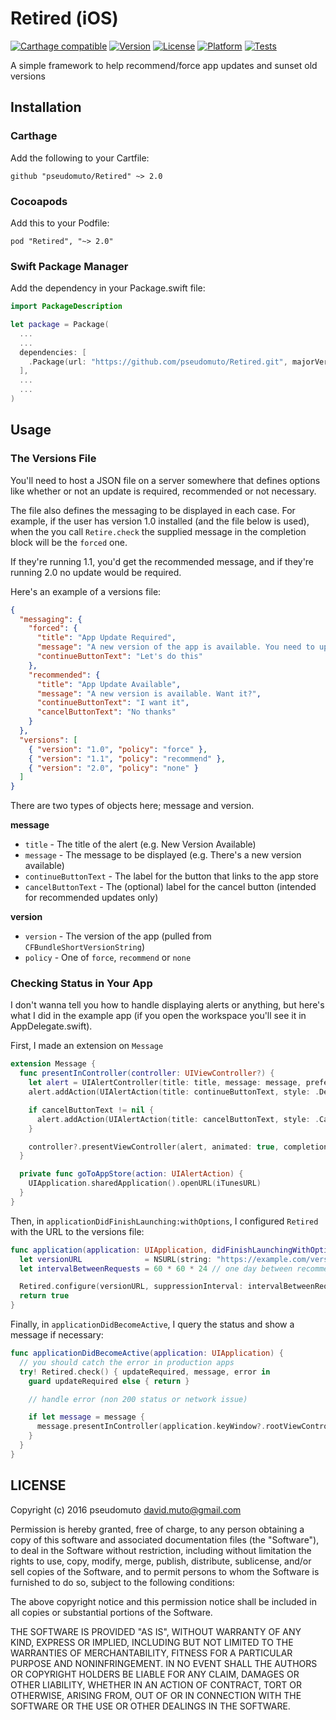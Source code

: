 # Retired (iOS)

[![Carthage compatible](https://img.shields.io/badge/Carthage-compatible-4BC51D.svg?style=flat)](https://github.com/Carthage/Carthage)
[![Version](https://img.shields.io/cocoapods/v/Retired.svg?style=flat)](http://cocoapods.org/pods/Retired)
[![License](https://img.shields.io/cocoapods/l/Retired.svg?style=flat)](http://cocoapods.org/pods/Retired)
[![Platform](https://img.shields.io/cocoapods/p/Retired.svg?style=flat)](http://cocoapods.org/pods/Retired)
[![Tests](https://travis-ci.org/pseudomuto/Retired.svg?branch=master)](https://travis-ci.org/pseudomuto/Retired.svg?branch=master)

A simple framework to help recommend/force app updates and sunset old versions

## Installation

### Carthage

Add the following to your Cartfile:

```
github "pseudomuto/Retired" ~> 2.0
```

### Cocoapods

Add this to your Podfile:

```
pod "Retired", "~> 2.0"
```

### Swift Package Manager

Add the dependency in your Package.swift file:

```swift
import PackageDescription

let package = Package(
  ...
  ...
  dependencies: [
    .Package(url: "https://github.com/pseudomuto/Retired.git", majorVersion: 2)
  ],
  ...
  ...
)
```

## Usage

### The Versions File

You'll need to host a JSON file on a server somewhere that defines options like whether or not an update is required,
recommended or not necessary.

The file also defines the messaging to be displayed in each case. For example, if the user has version 1.0 installed
(and the file below is used), when the you call `Retire.check` the supplied message in the completion block will be 
the `forced` one.

If they're running 1.1, you'd get the recommended message, and if they're running 2.0 no update would be required.

Here's an example of a versions file:

```json
{
  "messaging": {
    "forced": {
      "title": "App Update Required",
      "message": "A new version of the app is available. You need to update now",
      "continueButtonText": "Let's do this"
    },
    "recommended": {
      "title": "App Update Available",
      "message": "A new version is available. Want it?",
      "continueButtonText": "I want it",
      "cancelButtonText": "No thanks"
    }
  },
  "versions": [
    { "version": "1.0", "policy": "force" },
    { "version": "1.1", "policy": "recommend" },
    { "version": "2.0", "policy": "none" }
  ]
}
```

There are two types of objects here; message and version.

**message**

* `title` - The title of the alert (e.g. New Version Available)
* `message` - The message to be displayed (e.g. There's a new version available)
* `continueButtonText` - The label for the button that links to the app store
* `cancelButtonText` - The (optional) label for the cancel button (intended for recommended updates only)

**version**

* `version` - The version of the app (pulled from `CFBundleShortVersionString`)
* `policy` - One of `force`, `recommend` or `none`

### Checking Status in Your App

I don't wanna tell you how to handle displaying alerts or anything, but here's what I did in the example app (if you
open the workspace you'll see it in AppDelegate.swift).

First, I made an extension on `Message`

```swift
extension Message {
  func presentInController(controller: UIViewController?) {
    let alert = UIAlertController(title: title, message: message, preferredStyle: .Alert)
    alert.addAction(UIAlertAction(title: continueButtonText, style: .Default, handler: goToAppStore))

    if cancelButtonText != nil {
      alert.addAction(UIAlertAction(title: cancelButtonText, style: .Cancel, handler: nil))
    }

    controller?.presentViewController(alert, animated: true, completion: nil)
  }

  private func goToAppStore(action: UIAlertAction) {
    UIApplication.sharedApplication().openURL(iTunesURL)
  }
}
```

Then, in `applicationDidFinishLaunching:withOptions`, I configured `Retired` with the URL to the versions file:

```swift
func application(application: UIApplication, didFinishLaunchingWithOptions launchOptions: [NSObject: AnyObject]?) -> Bool {
  let versionURL              = NSURL(string: "https://example.com/versions.json")!
  let intervalBetweenRequests = 60 * 60 * 24 // one day between recommended app updates

  Retired.configure(versionURL, suppressionInterval: intervalBetweenRequests)
  return true
}
```

Finally, in `applicationDidBecomeActive`, I query the status and show a message if necessary:

```swift
func applicationDidBecomeActive(application: UIApplication) {
  // you should catch the error in production apps
  try! Retired.check() { updateRequired, message, error in
    guard updateRequired else { return }

    // handle error (non 200 status or network issue)

    if let message = message {
      message.presentInController(application.keyWindow?.rootViewController)
    }
  }
}
```

## LICENSE

Copyright (c) 2016 pseudomuto <david.muto@gmail.com>

Permission is hereby granted, free of charge, to any person obtaining a copy
of this software and associated documentation files (the "Software"), to deal
in the Software without restriction, including without limitation the rights
to use, copy, modify, merge, publish, distribute, sublicense, and/or sell
copies of the Software, and to permit persons to whom the Software is
furnished to do so, subject to the following conditions:

The above copyright notice and this permission notice shall be included in
all copies or substantial portions of the Software.

THE SOFTWARE IS PROVIDED "AS IS", WITHOUT WARRANTY OF ANY KIND, EXPRESS OR
IMPLIED, INCLUDING BUT NOT LIMITED TO THE WARRANTIES OF MERCHANTABILITY,
FITNESS FOR A PARTICULAR PURPOSE AND NONINFRINGEMENT. IN NO EVENT SHALL THE
AUTHORS OR COPYRIGHT HOLDERS BE LIABLE FOR ANY CLAIM, DAMAGES OR OTHER
LIABILITY, WHETHER IN AN ACTION OF CONTRACT, TORT OR OTHERWISE, ARISING FROM,
OUT OF OR IN CONNECTION WITH THE SOFTWARE OR THE USE OR OTHER DEALINGS IN
THE SOFTWARE.
